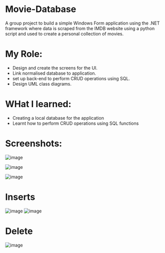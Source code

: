 # Movie-Database
A group project to build a simple Windows Form application using the .NET framework where data is scraped from the IMDB website using a python script and used to create a personal collection of movies.
# My Role:
* Design and create the screens for the UI.
* Link normalised database to application.
*  set up back-end to perform CRUD operations using SQL.
*  Design UML class diagrams.

# WHat I learned:
* Creating a local database for the application
* Learnt how to perform CRUD operations using SQL functions 


# Screenshots:

![image](https://github.com/JoshuaATMartin/Movie-Database/assets/100522979/b35f0cee-f6cb-4964-9721-b92c09abf89c)


![image](https://github.com/JoshuaATMartin/Movie-Database/assets/100522979/a4f96b84-fe56-4aab-8c20-a2a4a90743bc)

![image](https://github.com/JoshuaATMartin/Movie-Database/assets/100522979/4b2164c1-3446-472e-907d-dbced3436a7f)


# Inserts
![image](https://github.com/JoshuaATMartin/Movie-Database/assets/100522979/4a30039c-26a5-41b0-acc0-d45e6feb6ec6)
![image](https://github.com/JoshuaATMartin/Movie-Database/assets/100522979/523b6c21-8ef6-40f6-b37e-f8b6f7f75e2b)

# Delete

![image](https://github.com/JoshuaATMartin/Movie-Database/assets/100522979/41e45279-fbd1-4d8d-95f1-d9dc3d41f91c)




